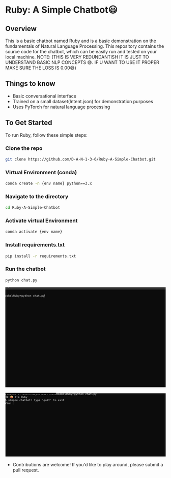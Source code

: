 # Ruby: A Simple Chatbot😃

## Overview

This is a basic chatbot named Ruby and is a basic demonstration on the fundamentals of Natural Language Processing.
This repository contains the source code for the chatbot, which can be easily run and tested on your local machine.
NOTE: (THIS IS VERY REDUNDANTISH IT IS JUST TO UNDERSTAND BASIC NLP CONCEPTS 😅. IF U WANT TO USE IT PROPER MAKE SURE THE LOSS IS 0.00😅)

## Things to know

* Basic conversational interface
* Trained on a small dataset(Intent.json) for demonstration purposes
* Uses PyTorch for natural language processing

## To Get Started

To run Ruby, follow these simple steps:

### Clone the repo

```bash
git clone https://github.com/D-A-N-1-3-6/Ruby-A-Simple-Chatbot.git
```

### Virtual Environment (conda)

```bash
conda create -n {env name} python==3.x


```

### Navigate to the directory

```bash
cd Ruby-A-Simple-Chatbot


```

### Activate virtual Environment

```bash
conda activate {env name}


```

### Install requirements.txt

```bash
pip install -r requirements.txt


```

### Run the chatbot

```bash
python chat.py


```

![Alt text](https://github.com/D-A-N-1-3-6/Ruby-A-Simple-Chatbot/blob/main/readme-assets/pythonchat.png)

![Alt text](https://github.com/D-A-N-1-3-6/Ruby-A-Simple-Chatbot/blob/main/readme-assets/chat.png)

* Contributions are welcome!
If you'd like to play around,
please submit a pull request.
